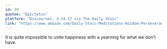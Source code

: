 ```yaml
---
id: 39
quotee: "Epictetus"
platform: "Discourses, 3.24.17 via The Daily Stoic"
link: "https://www.amazon.com/Daily-Stoic-Meditations-Wisdom-Perseverance-ebook/dp/B01HNJIJB2/ref=sr_1_1?ie=UTF8&qid=1493176790&sr=8-1&keywords=the+daily+stoic"
---
```


It is quite impossible to unite happiness with a yearning for what we don’t have.
